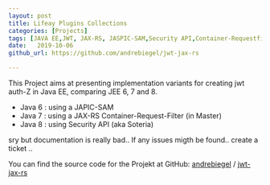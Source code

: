```yaml
---
layout: post
title: Lifeay Plugins Collections
categories: [Projects]
tags: [JAVA EE,JWT, JAX-RS, JASPIC-SAM,Security API,Container-Requestfilter]
date:   2019-10-06
github_url: https://github.com/andrebiegel/jwt-jax-rs

---
```


This Project aims at presenting implementation variants for creating jwt auth-Z in Java EE, comparing JEE 6, 7 and 8.

* Java 6 : using a JAPIC-SAM
* Java 7 : using a JAX-RS Container-Request-Filter (in Master)
* Java 8 : using Security API (aka Soteria)

 sry but documentation is really bad..
If any issues migth be found.. create a ticket .. 

You can find the source code for the Projekt at GitHub:
[andrebiegel](https://github.com/andrebiegel) / [jwt-jax-rs](https://github.com/andrebiegel/jwt-jax-rs)


